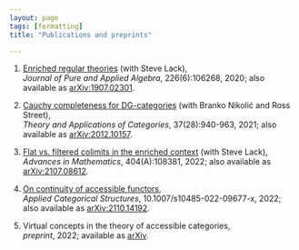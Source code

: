 ```yaml
---
layout: page
tags: [formatting]
title: "Publications and preprints"

---
```




1. [Enriched regular theories](https://doi.org/10.1016/j.jpaa.2019.106268) (with Steve Lack), <br>
*Journal of Pure and Applied Algebra*, 226(6):106268, 2020; also available as [arXiv:1907.02301](https://arxiv.org/abs/1907.02301). 

2. [Cauchy completeness for DG-categories](http://www.tac.mta.ca/tac/volumes/37/28/37-28abs.html) (with Branko Nikolić and Ross Street), <br>
*Theory and Applications of Categories*, 37(28):940-963, 2021; also available as [arXiv:2012.10157](https://arxiv.org/abs/2012.10157). 

3. [Flat vs. filtered colimits in the enriched context](https://doi.org/10.1016/j.aim.2022.108381) (with Steve Lack), <br>
*Advances in Mathematics*, 404(A):108381, 2022; also available as [arXiv:2107.08612](https://arxiv.org/abs/2107.08612).

4. [On continuity of accessible functors](https://doi.org/10.1007/s10485-022-09677-x), <br>
*Applied Categorical Structures*, 10.1007/s10485-022-09677-x, 2022; also available as [arXiv:2110.14192](https://arxiv.org/abs/2110.14192).

5. Virtual concepts in the theory of accessible categories, <br>
*preprint*, 2022; available as [arXiv](https://arxiv.org/abs).



